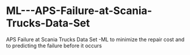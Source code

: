 # ML---APS-Failure-at-Scania-Trucks-Data-Set
APS Failure at Scania Trucks Data Set -ML to minimize the repair cost and to predicting the failure before it occurs 
